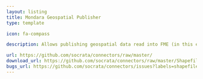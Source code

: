 ```yaml
---
layout: listing
title: Mondara Geospatial Publisher
type: template

icon: fa-compass

description: Allows publishing geospatial data read into FME (in this example from a Shapefile containing points) to update an existing Socrata Mondara Geospatial Dataset.

url: https://github.com/socrata/connectors/raw/master/
download_url: https://github.com/socrata/connectors/raw/master/Shapefile%20to%20Socrata/Shapefile%20to%20Socrata.fmwt
bugs_url: https://github.com/socrata/connectors/issues?labels=shapefile&state=open
---
```

